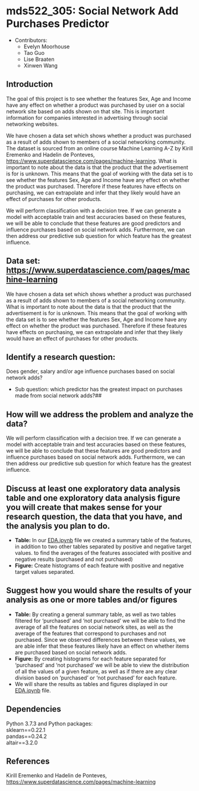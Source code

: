 # mds522_305: Social Network Add Purchases Predictor
* Contributors: 
  - Evelyn Moorhouse
  - Tao Guo
  - Lise Braaten 
  - Xinwen Wang
  
## Introduction

The goal of this project is to see whether the features Sex, Age and Income have any effect on whether a product was purchased by user on a social network site based on adds shown on that site. This is important information for companies interested in advertising through social networking websites. 

We have chosen a data set which shows whether a product was purchased as a result of adds shown to members of a social networking community. The dataset is sourced from an online course Machine Learning A-Z by Kirill Eremenko and Hadelin de Ponteves, https://www.superdatascience.com/pages/machine-learning. What is important to note about the data is that the product that the advertisement is for is unknown. This means that the goal of working with the data set is to see whether the features Sex, Age and Income have any effect on whether the product was purchased. Therefore if these features have effects on purchasing, we can extrapolate and infer that they likely would have an effect of purchases for other products.

We will perform classification with a decision tree. If we can generate a model with acceptable train and test accuracies based on these features, we will be able to conclude that these features are good predictors and influence purchases based on social network adds. Furthermore, we can then address our predictive sub question for which feature has the greatest influence.

## Data set: https://www.superdatascience.com/pages/machine-learning
We have chosen a data set which shows whether a product was purchased as a result of adds shown to members of a social networking community. What is important to note about the data is that the product that the advertisement is for is unknown. This means that the goal of working with the data set is to see whether the features Sex, Age and Income have any effect on whether the product was purchased. Therefore if these features have effects on purchasing, we can extrapolate and infer that they likely would have an effect of purchases for other products. 

## Identify a research question:
Does gender, salary and/or age influence purchases based on social network adds? 
- Sub question: which predictor has the greatest impact on purchases made from social network adds?##

## How will we address the problem and analyze the data? 
We will perform classification with a decision tree. If we can generate a model with acceptable train and test accuracies based on these features, we will be able to conclude that these features are good predictors and influence purchases based on social network adds. Furthermore, we can then address our predictive sub question for which feature has the greatest influence. 

## Discuss at least one exploratory data analysis table and one exploratory data analysis figure you will create that makes sense for your research question, the data that you have, and the analysis you plan to do.
- **Table:** In our [EDA.ipynb](https://github.com/UBC-MDS/mds522_305/blob/master/src/EDA.ipynb) file we created a summary table of the features, in addition to two other tables separated by positive and negative target values.  to find the averages of the features associated with positive and negative results (purchased and not purchased)
- **Figure:** Create histograms of each feature with positive and negative target values separated. 

## Suggest how you would share the results of your analysis as one or more tables and/or figures
- **Table:** By creating a general summary table, as well as two tables filtered for ‘purchased’ and ‘not purchased’ we will be able to find the average of all the features on social network sites, as well as the average of the features that correspond to purchases and not purchased. Since we observed differences between these values, we are able infer that these features likely have an effect on whether items are purchased based on social network adds. 
- **Figure:** By creating histograms for each feature separated for ‘purchased’ and ‘not purchased’ we will be able to view the distribution of all the values of a given feature, as well as if there are any clear division based on ‘purchased’ or ‘not purchased’ for each feature. 
- We will share the results as tables and figures displayed in our [EDA.ipynb](https://github.com/UBC-MDS/mds522_305/blob/master/src/EDA.ipynb) file. 

## Dependencies

Python 3.7.3 and Python packages: </br>
        sklearn==0.22.1 </br>
        pandas==0.24.2 </br>
        altair==3.2.0 </br>

## References

Kirill Eremenko and Hadelin de Ponteves, https://www.superdatascience.com/pages/machine-learning
